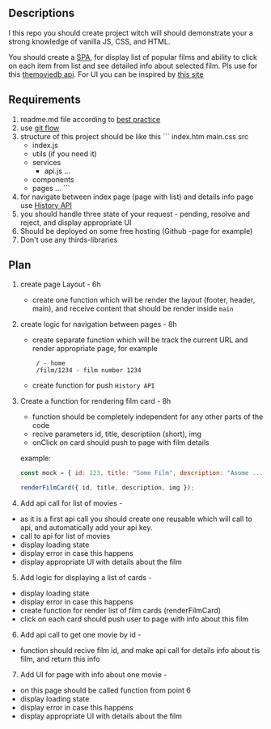 ## Descriptions

I this repo you should create project witch will should demonstrate your a strong knowledge of vanilla JS, CSS, and HTML.

You should create a [SPA](https://developer.mozilla.org/en-US/docs/Glossary/SPA), for display list of popular films and ability to click on each item from list and see detailed info about selected film. Pls use for this [themoviedb api](https://www.themoviedb.org/documentation/api). For UI you can be inspired by [this site](https://film-pwa.web.app/)


## Requirements
  1. readme.md file according to [best practice](https://www.freecodecamp.org/news/how-to-write-a-good-readme-file/)
  2. use [git flow](https://nvie.com/posts/a-successful-git-branching-model/)
  3. structure of this project should be like this 
    ```
      index.htm
      main.css
      src  
        - index.js
        - utils (if you need it)
        - services 
          - api.js
          ...
        - components
        - pages
        ...
    ```     
  4. for navigate between index page (page with list) and details info page use [History API](https://developer.mozilla.org/en-US/docs/Web/API/History_API)
  5. you should handle three state of your request - pending, resolve and reject, and display appropriate UI
  6. Should be deployed on some free hosting (Github -page for example)
  7. Don't use any thirds-libraries

## Plan
 1. create page Layout - 6h
    - create one function which will be render the layout (footer, header, main), and receive content that should be render inside `main`
 2. create logic for navigation between pages - 8h
    - create separate function which will be track the current URL and render appropriate page, 
      for example
      ```
       / - home 
       /film/1234 - film number 1234
      ```
    - create function for push `History API`
    
 3. Create a function for rendering film card - 8h 
    - function should be completely independent for any other parts of the code
    - recive parameters id, title, descriptiion (short), img
    - onClick on card should push to page with film details
    
    example: 
    
    ```js
    const mock = { id: 123, title: "Some Film", description: "Asome ...." , img: "http//..."  };

    renderFilmCard({ id, title, description, img });
    ```

 4. Add api call for list of movies - 
   - as it is a first api call you should create one reusable which will call to api, and automatically add your api key.
   - call to api for list of movies
   - display loading state
   - display error in case this happens
   - display appropriate UI with details about the film
  
 5. Add logic for displaying a list of cards - 
   - display loading state
   - display error in case this happens
   - create function for render list of film cards (renderFilmCard)
   - click on each card should push user to page with info about this film

 6. Add api call to get one movie by id - 
   - function should recive film id, and make api call for details info about tis film, and return this info
   
 7. Add UI for page with info about one movie - 
   - on this page should be called function from point 6
   - display loading state
   - display error in case this happens
   - display appropriate UI with details about the film
 
